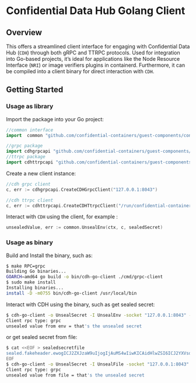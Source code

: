 # Confidential Data Hub Golang Client

## Overview
This offers a streamlined client interface for engaging with Confidential Data Hub (`CDH`) through both gRPC and TTRPC protocols. Used for integration into Go-based projects, it’s ideal for applications like the Node Resource Interface (`NRI`) or image verifiers plugins in containerd. Furthermore, it can be compiled into a client binary for direct interaction with `CDH`.

## Getting Started

### Usage as library

Import the package into your Go project:

```go
//common interface
import 	common "github.com/confidential-containers/guest-components/confidential-data-hub/golang/pkg/core"

//grpc package 
import cdhgrpcapi "github.com/confidential-containers/guest-components/confidential-data-hub/golang/pkg/grpc"
//ttrpc package 
import cdhttrpcapi "github.com/confidential-containers/guest-components/confidential-data-hub/golang/pkg/ttrpc"
```

Create a new client instance:

```go
//cdh grpc client
c, err := cdhgrpcapi.CreateCDHGrpcClient("127.0.0.1:8043")

//cdh ttrpc client
c, err := cdhttrpcapi.CreateCDHTtrpcClient("/run/confidential-containers/cdh.sock")
```

Interact with `CDH` using the client, for example :
```go
unsealedValue, err := common.UnsealEnv(ctx, c, sealedSecret)
```

### Usage as binary

Build and Install the binary, such as:
```bash
$ make RPC=grpc
Building Go binaries...
GOARCH=amd64 go build -o bin/cdh-go-client ./cmd/grpc-client
$ sudo make install
Installing binaries...
install -D -m0755 bin/cdh-go-client /usr/local/bin
```

Interact with CDH using the binary, such as get sealed secret:
```bash
$ cdh-go-client -o UnsealSecret -I UnsealEnv -socket "127.0.0.1:8043" -i sealed.fakeheader.ewogICJ2ZXJzaW9uIjogIjAuMS4wIiwKICAidHlwZSI6ICJ2YXVsdCIsCiAgIm5hbWUiOiAia2JzOi8vL2RlZmF1bHQvdHlwZS90YWciLAogICJwcm92aWRlciI6ICJrYnMiLAogICJwcm92aWRlcl9zZXR0aW5ncyI6IHt9LAogICJhbm5vdGF0aW9ucyI6IHt9Cn0K.fakesignature
Client rpc type: grpc
unsealed value from env = that's the unsealed secret
```
or get sealed secret from file:
```bash
$ cat <<EOF > sealedsecretfile
sealed.fakeheader.ewogICJ2ZXJzaW9uIjogIjAuMS4wIiwKICAidHlwZSI6ICJ2YXVsdCIsCiAgIm5hbWUiOiAia2JzOi8vL2RlZmF1bHQvdHlwZS90YWciLAogICJwcm92aWRlciI6ICJrYnMiLAogICJwcm92aWRlcl9zZXR0aW5ncyI6IHt9LAogICJhbm5vdGF0aW9ucyI6IHt9Cn0K.fakesignature
EOF
$ cdh-go-client -o UnsealSecret -I UnsealFile -socket "127.0.0.1:8043" -i sealedsecretfile 
Client rpc type: grpc
unsealed value from file = that's the unsealed secret
```